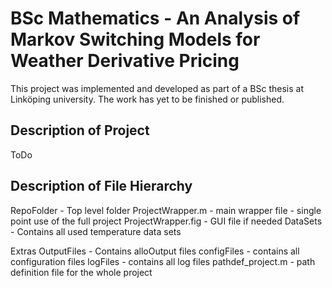 # BSc Mathematics - An Analysis of Markov Switching Models for Weather Derivative Pricing

This project was implemented and developed as part of a BSc thesis at Linköping university. 
The work has yet to be finished or published. 

## Description of Project
ToDo

## Description of File Hierarchy
RepoFolder - Top level folder
    ProjectWrapper.m - main wrapper file - single point use of the full project
    ProjectWrapper.fig - GUI file if needed
    DataSets - Contains all used temperature data sets
 


Extras
	OutputFiles - Contains alloOutput files
	configFiles - contains all configuration files
	logFiles - contains all log files
    pathdef_project.m - path definition file for the whole project
